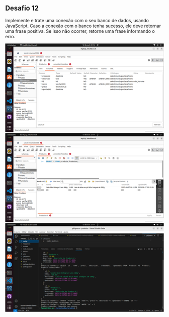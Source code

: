 ## Desafio 12 


Implemente e trate uma conexão com o seu banco de dados, usando JavaScript. Caso a conexão com o banco tenha sucesso, ele deve retornar uma frase positiva. Se isso não ocorrer, retorne uma frase informando o erro. 


<img src = "img/telaBanco01.png">

<img src = "img/telaBanco02.png">

<img src = "img/telaVScode.png">
